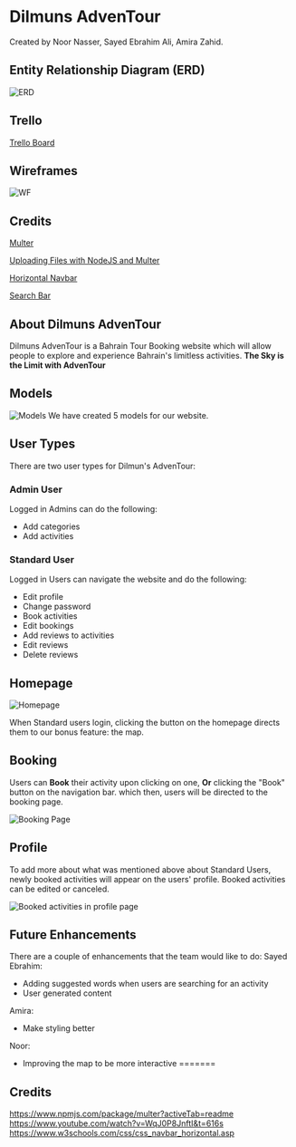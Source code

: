 # Dilmuns AdvenTour 
Created by Noor Nasser, Sayed Ebrahim Ali, Amira Zahid.


## Entity Relationship Diagram (ERD)
![ERD](https://media.git.generalassemb.ly/user/50365/files/b85dd1bb-ae3b-4c83-bae9-c584960f1597)




## Trello

[Trello Board](https://trello.com/b/lqVAmdB4/dilmuns-adventour)

## Wireframes
![WF](https://media.git.generalassemb.ly/user/50365/files/e7d6f931-093e-46b6-a39f-e69e4547323c)

## Credits
[Multer](https://www.npmjs.com/package/multer?activeTab=readme)

[Uploading Files with NodeJS and Multer](https://www.youtube.com/watch?v=WqJ0P8JnftI&t=616s)

[Horizontal Navbar](https://www.w3schools.com/css/css_navbar_horizontal.asp)

[Search Bar](https://stackoverflow.com/questions/70300248/search-bar-with-express-and-mongo)


## About Dilmuns AdvenTour
Dilmuns AdvenTour is a Bahrain Tour Booking website which will allow people to explore and experience Bahrain's limitless activities. **The Sky is the Limit with AdvenTour**

## Models
![Models](https://i.imgur.com/9l6HsQ3.png)
We have created 5 models for our website.

## User Types

There are two user types for Dilmun's AdvenTour:
### Admin User
Logged in Admins can do the following:

* Add categories
* Add activities

### Standard User

Logged in Users can navigate the website and do the following:
* Edit profile
* Change password
* Book activities
* Edit bookings
* Add reviews to activities 
* Edit reviews
* Delete reviews


## Homepage
![Homepage](https://i.imgur.com/5awTT2Y.png)

When Standard users login, clicking the button on the homepage directs them to our bonus feature: the map.


## Booking
Users can **Book** their activity upon clicking on one, **Or** clicking the "Book" button on the navigation bar. which then, users will be directed to the booking page.

![Booking Page](https://i.imgur.com/Q5HZgNx.png)


## Profile

To add more about what was mentioned above about Standard Users, newly booked activities will appear on the users' profile. Booked activities can be edited or canceled.

![Booked activities in profile page]()


## Future Enhancements

There are a couple of enhancements that the team would like to do:
Sayed Ebrahim: 
* Adding suggested words when users are searching for an activity
* User generated content

Amira:
* Make styling better

Noor:
* Improving the map to be more interactive
=======

## Credits
https://www.npmjs.com/package/multer?activeTab=readme
https://www.youtube.com/watch?v=WqJ0P8JnftI&t=616s
https://www.w3schools.com/css/css_navbar_horizontal.asp
